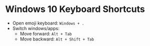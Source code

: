 # Windows 10 Keyboard Shortcuts

* Open emoji keyboard: `Windows + .`
* Switch windows/apps:
    * Move forward: `Alt + Tab`
    * Move backward: `Alt + Shift + Tab`
